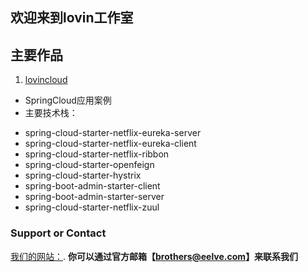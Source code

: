 ## 欢迎来到lovin工作室


## 主要作品

1. [lovincloud](https://github.com/lovinstudio/lovincloud)
* SpringCloud应用案例
* 主要技术栈：
- spring-cloud-starter-netflix-eureka-server
- spring-cloud-starter-netflix-eureka-client
- spring-cloud-starter-netflix-ribbon
- spring-cloud-starter-openfeign
- spring-cloud-starter-hystrix
- spring-boot-admin-starter-client
- spring-boot-admin-starter-server
- spring-cloud-starter-netflix-zuul


### Support or Contact
 [我们的网站：](https://lovin.eelve.com/).
**你可以通过官方邮箱【brothers@eelve.com】来联系我们**

